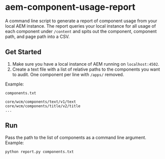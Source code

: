# aem-component-usage-report

A command line script to generate a report of component usage from your local AEM instance. The report queries your local instance for all usage of each component under `/content` and spits out the component, component path, and page path into a CSV.

## Get Started

1. Make sure you have a local instance of AEM running on `localhost:4502`. 
2. Create a text file with a list of relative paths to the components you want to audit. One component per line with `/apps/` removed.

Example:

`components.txt`
```
core/wcm/components/text/v1/text
core/wcm/components/title/v2/title
...
```

## Run

Pass the path to the list of components as a command line argument. Example:

`python report.py components.txt`